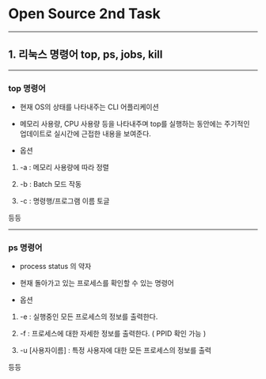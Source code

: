 # Open Source 2nd Task 
---
## 1. 리눅스 명령어 top, ps, jobs, kill
---
### top 명령어

* 현재 OS의 상태를 나타내주는 CLI 어플리케이션

* 메모리 사용량, CPU 사용량 등을 나타내주며 top를 실행하는 동안에는 주기적인 업데이트로 실시간에 근접한 내용을 보여준다.

* 옵션

1) -a : 메모리 사용량에 따라 정렬

2) -b : Batch 모드 작동

3) -c : 명령행/프로그램 이름 토글  

 등등

---
### ps 명령어

* process status 의 약자

* 현재 돌아가고 있는 프로세스를 확인할 수 있는 명령어

* 옵션

1) -e : 실행중인 모든 프로세스의 정보를 출력한다.
 
2) -f : 프로세스에 대한 자세한 정보를 출력한다. ( PPID 확인 가능 )

3) -u [사용자이름] : 특정 사용자에 대한 모든 프로세스의 정보를 출력

 등등
